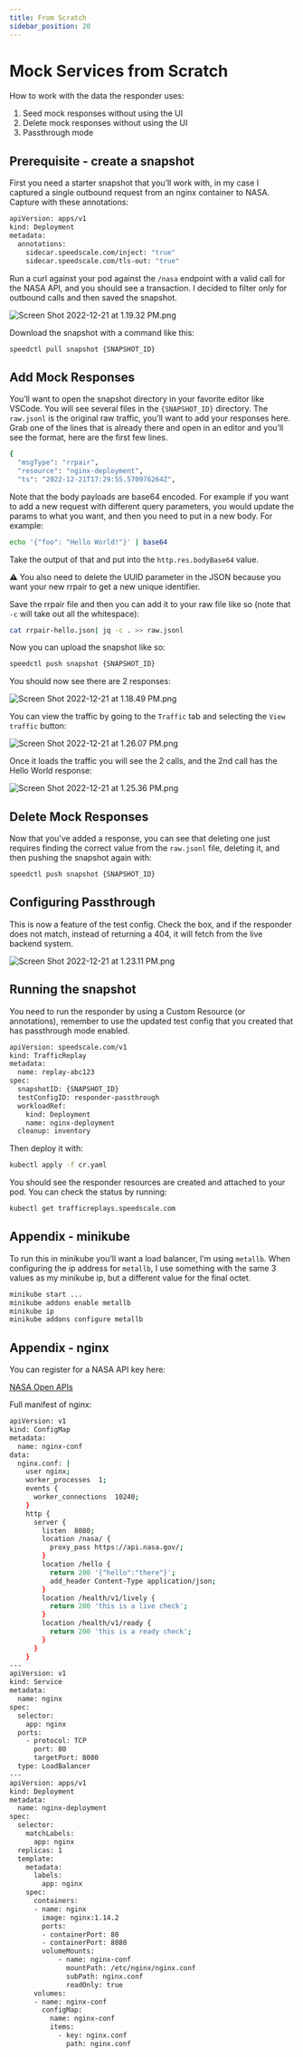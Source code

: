 ```yaml
---
title: From Scratch
sidebar_position: 20
---
```


# Mock Services from Scratch

How to work with the data the responder uses:

1. Seed mock responses without using the UI
2. Delete mock responses without using the UI
3. Passthrough mode

## Prerequisite - create a snapshot

First you need a starter snapshot that you’ll work with, in my case I captured a single outbound request from an nginx container to NASA. Capture with these annotations:

```bash
apiVersion: apps/v1
kind: Deployment
metadata:
  annotations:
    sidecar.speedscale.com/inject: "true"
    sidecar.speedscale.com/tls-out: "true"
```

Run a curl against your pod against the `/nasa` endpoint with a valid call for the NASA API, and you should see a transaction. I decided to filter only for outbound calls and then saved the snapshot.

![Screen Shot 2022-12-21 at 1.19.32 PM.png](mock-scratch/Screen_Shot_2022-12-21_at_1.19.32_PM.png)

Download the snapshot with a command like this:

```bash
speedctl pull snapshot {SNAPSHOT_ID}
```

## Add Mock Responses

You’ll want to open the snapshot directory in your favorite editor like VSCode. You will see several files in the `{SNAPSHOT_ID}` directory. The `raw.jsonl` is the original raw traffic, you’ll want to add your responses here. Grab one of the lines that is already there and open in an editor and you’ll see the format, here are the first few lines.

```bash
{
  "msgType": "rrpair",
  "resource": "nginx-deployment",
  "ts": "2022-12-21T17:29:55.570976264Z",
```

Note that the body payloads are base64 encoded. For example if you want to add a new request with different query parameters, you would update the params to what you want, and then you need to put in a new body. For example:

```bash
echo '{"foo": "Hello World!"}' | base64
```

Take the output of that and put into the `http.res.bodyBase64` value.

<aside>
⚠️ You also need to delete the UUID parameter in the JSON because you want your new rrpair to get a new unique identifier.

</aside>

Save the rrpair file and then you can add it to your raw file like so (note that `-c` will take out all the whitespace):

```bash
cat rrpair-hello.json| jq -c . >> raw.jsonl
```

Now you can upload the snapshot like so:

```bash
speedctl push snapshot {SNAPSHOT_ID}
```

You should now see there are 2 responses:

![Screen Shot 2022-12-21 at 1.18.49 PM.png](mock-scratch/Screen_Shot_2022-12-21_at_1.18.49_PM.png)

You can view the traffic by going to the `Traffic` tab and selecting the `View traffic` button:

![Screen Shot 2022-12-21 at 1.26.07 PM.png](mock-scratch/Screen_Shot_2022-12-21_at_1.26.07_PM.png)

Once it loads the traffic you will see the 2 calls, and the 2nd call has the Hello World response:

![Screen Shot 2022-12-21 at 1.25.36 PM.png](mock-scratch/Screen_Shot_2022-12-21_at_1.25.36_PM.png)

## Delete Mock Responses

Now that you’ve added a response, you can see that deleting one just requires finding the correct value from the `raw.jsonl` file, deleting it, and then pushing the snapshot again with:

```bash
speedctl push snapshot {SNAPSHOT_ID}
```

## Configuring Passthrough

This is now a feature of the test config. Check the box, and if the responder does not match, instead of returning a 404, it will fetch from the live backend system.

![Screen Shot 2022-12-21 at 1.23.11 PM.png](mock-scratch/Screen_Shot_2022-12-21_at_1.23.11_PM.png)

## Running the snapshot

You need to run the responder by using a Custom Resource (or annotations), remember to use the updated test config that you created that has passthrough mode enabled.

```bash
apiVersion: speedscale.com/v1
kind: TrafficReplay
metadata:
  name: replay-abc123
spec:
  snapshotID: {SNAPSHOT_ID}
  testConfigID: responder-passthrough
  workloadRef:
    kind: Deployment
    name: nginx-deployment
  cleanup: inventory
```

Then deploy it with:

```bash
kubectl apply -f cr.yaml
```

You should see the responder resources are created and attached to your pod. You can check the status by running:

```bash
kubectl get trafficreplays.speedscale.com
```

## Appendix - minikube

To run this in minikube you’ll want a load balancer, I’m using `metallb`. When configuring the ip address for `metallb`, I use something with the same 3 values as my minikube ip, but a different value for the final octet.

```bash
minikube start ...
minikube addons enable metallb
minikube ip
minikube addons configure metallb
```

## Appendix - nginx

You can register for a NASA API key here:

[NASA Open APIs](https://api.nasa.gov/)

Full manifest of nginx:

```bash
apiVersion: v1
kind: ConfigMap
metadata:
  name: nginx-conf
data:
  nginx.conf: |
    user nginx;
    worker_processes  1;
    events {
      worker_connections  10240;
    }
    http {
      server {
        listen  8080;
        location /nasa/ {
          proxy_pass https://api.nasa.gov/;
        }
        location /hello {
          return 200 '{"hello":"there"}';
          add_header Content-Type application/json;
        }
        location /health/v1/lively {
          return 200 'this is a live check';
        }
        location /health/v1/ready {
          return 200 'this is a ready check';
        }
      }
    }
---
apiVersion: v1
kind: Service
metadata:
  name: nginx
spec:
  selector:
    app: nginx
  ports:
    - protocol: TCP
      port: 80
      targetPort: 8080
  type: LoadBalancer
---
apiVersion: apps/v1
kind: Deployment
metadata:
  name: nginx-deployment
spec:
  selector:
    matchLabels:
      app: nginx
  replicas: 1
  template:
    metadata:
      labels:
        app: nginx
    spec:
      containers:
      - name: nginx
        image: nginx:1.14.2
        ports:
        - containerPort: 80
        - containerPort: 8080
        volumeMounts:
            - name: nginx-conf
              mountPath: /etc/nginx/nginx.conf
              subPath: nginx.conf
              readOnly: true
      volumes:
      - name: nginx-conf
        configMap:
          name: nginx-conf
          items:
            - key: nginx.conf
              path: nginx.conf
```
